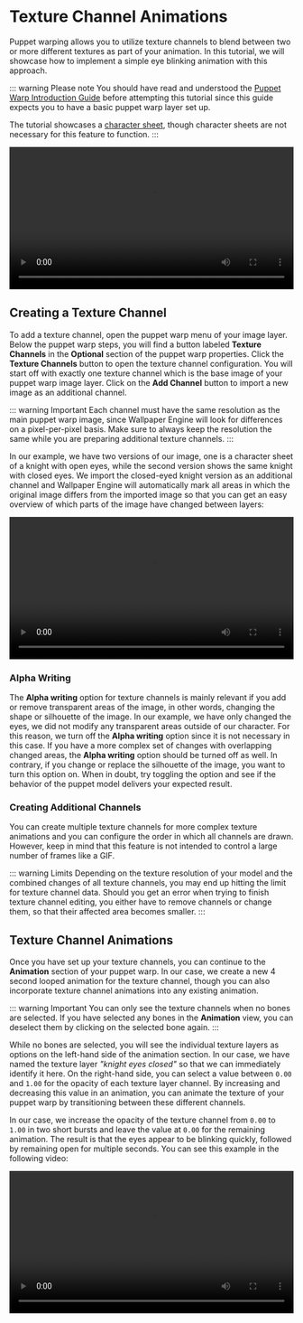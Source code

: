 # Texture Channel Animations

Puppet warping allows you to utilize texture channels to blend between two or more different textures as part of your animation. In this tutorial, we will showcase how to implement a simple eye blinking animation with this approach.

::: warning Please note
You should have read and understood the [Puppet Warp Introduction Guide](/wallpaper-engine-docs/scene/puppet-warp/introduction) before attempting this tutorial since this guide expects you to have a basic puppet warp layer set up.

The tutorial showcases a [character sheet](/wallpaper-engine-docs/scene/puppet-warp/charactersheet), though character sheets are not necessary for this feature to function.
:::

<video width="100%" controls autoplay loop>
  <source :src="$withBase('/videos/puppet_warp_eye_blinking.mp4')" type="video/mp4">
  Your browser does not support the video tag.
</video>

## Creating a Texture Channel

To add a texture channel, open the puppet warp menu of your image layer. Below the puppet warp steps, you will find a button labeled **Texture Channels** in the **Optional** section of the puppet warp properties. Click the **Texture Channels** button to open the texture channel configuration. You will start off with exactly one texture channel which is the base image of your puppet warp image layer. Click on the **Add Channel** button to import a new image as an additional channel.

::: warning Important
Each channel must have the same resolution as the main puppet warp image, since Wallpaper Engine will look for differences on a pixel-per-pixel basis. Make sure to always keep the resolution the same while you are preparing additional texture channels.
:::

In our example, we have two versions of our image, one is a character sheet of a knight with open eyes, while the second version shows the same knight with closed eyes. We import the closed-eyed knight version as an additional channel and Wallpaper Engine will automatically mark all areas in which the original image differs from the imported image so that you can get an easy overview of which parts of the image have changed between layers:

<video width="100%" controls loop>
  <source :src="$withBase('/videos/puppet_warp_texture_channel_setup.mp4')" type="video/mp4">
  Your browser does not support the video tag.
</video>

### Alpha Writing

The **Alpha writing** option for texture channels is mainly relevant if you add or remove transparent areas of the image, in other words, changing the shape or silhouette of the image. In our example, we have only changed the eyes, we did not modify any transparent areas outside of our character. For this reason, we turn off the **Alpha writing** option since it is not necessary in this case. If you have a more complex set of changes with overlapping changed areas, the **Alpha writing** option should be turned off as well. In contrary, if you change or replace the silhouette of the image, you want to turn this option on. When in doubt, try toggling the option and see if the behavior of the puppet model delivers your expected result.

### Creating Additional Channels

You can create multiple texture channels for more complex texture animations and you can configure the order in which all channels are drawn. However, keep in mind that this feature is not intended to control a large number of frames like a GIF.

::: warning Limits
Depending on the texture resolution of your model and the combined changes of all texture channels, you may end up hitting the limit for texture channel data. Should you get an error when trying to finish texture channel editing, you either have to remove channels or change them, so that their affected area becomes smaller.
:::

## Texture Channel Animations

Once you have set up your texture channels, you can continue to the **Animation** section of your puppet warp. In our case, we create a new 4 second looped animation for the texture channel, though you can also incorporate texture channel animations into any existing animation.

::: warning Important
You can only see the texture channels when no bones are selected. If you have selected any bones in the **Animation** view, you can deselect them by clicking on the selected bone again.
:::

While no bones are selected, you will see the individual texture layers as options on the left-hand side of the animation section. In our case, we have named the texture layer *"knight eyes closed"* so that we can immediately identify it here. On the right-hand side, you can select a value between `0.00` and `1.00` for the opacity of each texture layer channel. By increasing and decreasing this value in an animation, you can animate the texture of your puppet warp by transitioning between these different channels.

In our case, we increase the opacity of the texture channel from `0.00` to `1.00` in two short bursts and leave the value at `0.00` for the remaining animation. The result is that the eyes appear to be blinking quickly, followed by remaining open for multiple seconds. You can see this example in the following video:

<video width="100%" controls loop>
  <source :src="$withBase('/videos/puppet_warp_texture_channel_animation.mp4')" type="video/mp4">
  Your browser does not support the video tag.
</video>
